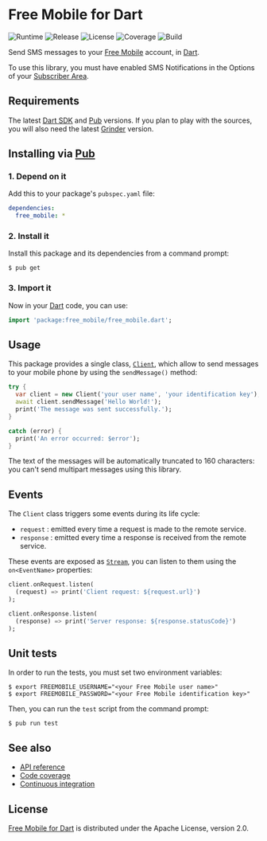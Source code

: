 # Free Mobile for Dart
![Runtime](https://img.shields.io/badge/dart-%3E%3D1.22-brightgreen.svg) ![Release](https://img.shields.io/pub/v/free_mobile.svg) ![License](https://img.shields.io/badge/license-Apache--2.0-blue.svg) ![Coverage](https://coveralls.io/repos/github/cedx/free-mobile.dart/badge.svg) ![Build](https://travis-ci.org/cedx/free-mobile.dart.svg)

Send SMS messages to your [Free Mobile](http://mobile.free.fr) account, in [Dart](https://www.dartlang.org).

To use this library, you must have enabled SMS Notifications in the Options of your [Subscriber Area](https://mobile.free.fr/moncompte).

## Requirements
The latest [Dart SDK](https://www.dartlang.org) and [Pub](https://pub.dartlang.org) versions.
If you plan to play with the sources, you will also need the latest [Grinder](http://google.github.io/grinder.dart) version.

## Installing via [Pub](https://pub.dartlang.org)

### 1. Depend on it
Add this to your package's `pubspec.yaml` file:

```yaml
dependencies:
  free_mobile: *
```

### 2. Install it
Install this package and its dependencies from a command prompt:

```shell
$ pub get
```

### 3. Import it
Now in your [Dart](https://www.dartlang.org) code, you can use:

```dart
import 'package:free_mobile/free_mobile.dart';
```

## Usage
This package provides a single class, [`Client`](https://github.com/cedx/free-mobile.dart/blob/master/lib/src/client.dart), which allow to send messages to your mobile phone by using the `sendMessage()` method:

```dart
try {
  var client = new Client('your user name', 'your identification key');
  await client.sendMessage('Hello World!');
  print('The message was sent successfully.');
}

catch (error) {
  print('An error occurred: $error');
}
```

The text of the messages will be automatically truncated to 160 characters: you can't send multipart messages using this library.

## Events
The `Client` class triggers some events during its life cycle:

- `request` : emitted every time a request is made to the remote service.
- `response` : emitted every time a response is received from the remote service.

These events are exposed as [`Stream`](https://api.dartlang.org/stable/dart-async/Stream-class.html), you can listen to them using the `on<EventName>` properties:

```dart
client.onRequest.listen(
  (request) => print('Client request: ${request.url}')
);

client.onResponse.listen(
  (response) => print('Server response: ${response.statusCode}')
);
```

## Unit tests
In order to run the tests, you must set two environment variables:

```shell
$ export FREEMOBILE_USERNAME="<your Free Mobile user name>"
$ export FREEMOBILE_PASSWORD="<your Free Mobile identification key>"
```

Then, you can run the `test` script from the command prompt:

```shell
$ pub run test
```

## See also
- [API reference](https://cedx.github.io/free-mobile.dart)
- [Code coverage](https://coveralls.io/github/cedx/free-mobile.dart)
- [Continuous integration](https://travis-ci.org/cedx/free-mobile.dart)

## License
[Free Mobile for Dart](https://github.com/cedx/free-mobile.dart) is distributed under the Apache License, version 2.0.
